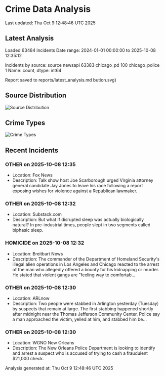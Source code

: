 # Crime Data Analysis
Last updated: Thu Oct  9 12:48:46 UTC 2025

## Latest Analysis

Loaded 63484 incidents
Date range: 2024-01-01 00:00:00 to 2025-10-08 12:35:12

Incidents by source:
source
newsapi           63383
chicago_pd          100
chicago_police        1
Name: count, dtype: int64

Report saved to reports/latest_analysis.md
bution.svg)

## Source Distribution
![Source Distribution](images/source_distribution.svg)

## Crime Types
![Crime Types](images/crime_types.svg)

## Recent Incidents

### OTHER on 2025-10-08 12:35
- Location: Fox News
- Description: Talk show host Joe Scarborough urged Virginia attorney general candidate Jay Jones to leave his race following a report exposing wishes for violence against a Republican lawmaker.


### OTHER on 2025-10-08 12:32
- Location: Substack.com
- Description: But what if disrupted sleep was actually biologically natural? In pre-industrial times, people slept in two segments called biphasic sleep.


### HOMICIDE on 2025-10-08 12:32
- Location: Breitbart News
- Description: The commander of the Department of Homeland Security's illegal alien operations in Los Angeles and Chicago reacted to the arrest of the man who allegedly offered a bounty for his kidnapping or murder. He stated that violent gangs are "feeling way to comfortab…


### OTHER on 2025-10-08 12:30
- Location: ARLnow
- Description: Two people were stabbed in Arlington yesterday (Tuesday) by suspects that remain at large. The first stabbing happened shortly after midnight near the Thomas Jefferson Community Center. Police say a man approached the victim, yelled at him, and stabbed him be…


### OTHER on 2025-10-08 12:30
- Location: WGNO New Orleans
- Description: The New Orleans Police Department is looking to identify and arrest a suspect who is accused of trying to cash a fraudulent $21,000 check.

Analysis generated at: Thu Oct  9 12:48:46 UTC 2025
